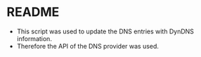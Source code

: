 # README #

* This script was used to update the DNS entries with DynDNS information.
* Therefore the API of the DNS provider was used.
